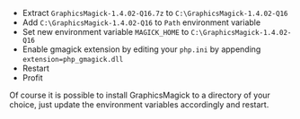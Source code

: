 - Extract `GraphicsMagick-1.4.02-Q16.7z` to `C:\GraphicsMagick-1.4.02-Q16`
- Add `C:\GraphicsMagick-1.4.02-Q16` to `Path` environment variable
- Set new environment variable `MAGICK_HOME` to `C:\GraphicsMagick-1.4.02-Q16`
- Enable gmagick extension by editing your `php.ini` by appending `extension=php_gmagick.dll`
- Restart
- Profit

Of course it is possible to install GraphicsMagick to a directory of your choice, just update the environment variables accordingly and restart.
